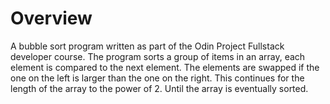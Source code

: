 # Overview
A bubble sort program written as part of the Odin Project Fullstack developer
course. The program sorts a group of items in an array, each element is compared 
to the next element. The elements are swapped if the one on the left is larger 
than the one on the right. This continues for the length of the array to the 
power of 2. Until the array is eventually sorted.